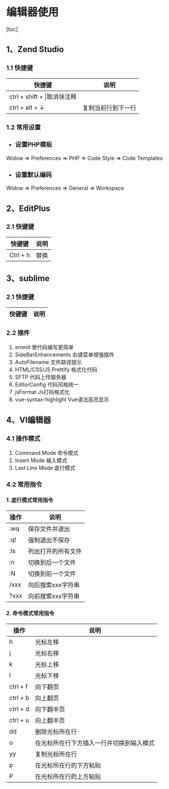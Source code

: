 # 编辑器使用

[toc]

## 1、Zend Studio
### 1.1 快捷键
|快捷键|说明|
|-----|----|
|ctrl + shift + \|取消块注释|
|ctrl + alt + ↓|复制当前行到下一行|

### 1.2 常用设置
- ### 设置PHP模板
Widow => Preferences => PHP => Code Style => Code Templates

- ### 设置默认编码
Widow => Preferences => General => Workspace


## 2、EditPlus
### 2.1 快键键
|快键键|说明|
|-----|----|
|Ctrl + h|替换|


## 3、sublime
### 2.1 快捷键
|快键键|说明|
|-----|----|

### 2.2 插件
1. emmit 使代码编写更简单
2. SideBarEnhancements 右键菜单增强插件
3. AutoFilename 文件路径提示
4. HTML/CSS/JS Prettify 格式化代码
5. SFTP 代码上传服务器
6. EditorConfig 代码风格统一
7. jsFormat Js打码格式化
8. vue-syntax-highlight Vue语法高亮显示


## 4、VI编辑器
### 4.1 操作模式
1. Command Mode 命令模式
2. Insert Mode 输入模式
3. Last Line Mode 底行模式

### 4.2 常用指令
#### 1. 底行模式常用指令
|操作|说明|
|----|-----|
|:wq|保存文件并退出|
|:q!|强制退出不保存|
|:ls|列出打开的所有文件|
|:n|切换到后一个文件|
|:N|切换到前一个文件|
|/xxx|向后搜索xxx字符串|
|?xxx|向前搜索xxx字符串|

#### 2. 命令模式常用指令
|操作|说明|
|----|-----|
|h|光标左移|
|j|光标右移|
|k|光标上移|
|l|光标下移|
|ctrl + f|向下翻页|
|ctrl + b|向上翻页|
|ctrl + d|向下翻半页|
|ctrl + u|向上翻半页|
|dd|删除光标所在行|
|o|在光标所在行下方插入一行并切换到输入模式|
|yy|复制光标所在行|
|p|在光标所在行的下方粘贴|
|P|在光标所在行的上方粘贴|
